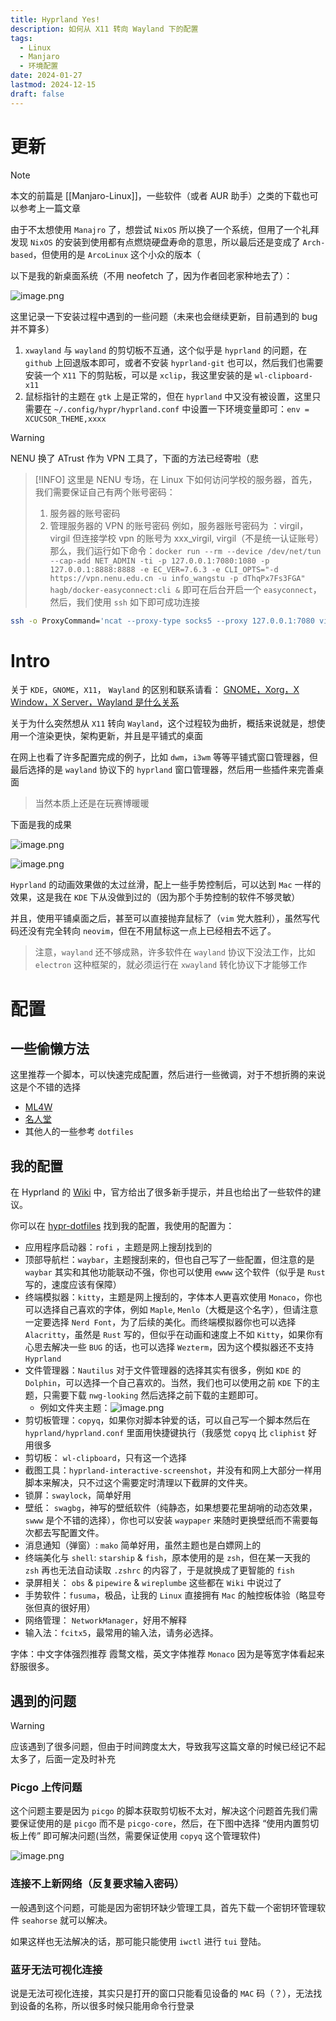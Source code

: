 ```yaml
---
title: Hyprland Yes!
description: 如何从 X11 转向 Wayland 下的配置
tags:
  - Linux
  - Manjaro
  - 环境配置
date: 2024-01-27
lastmod: 2024-12-15
draft: false
---
```


# 更新

> [!NOTE]
>
> 本文的前篇是 [[Manjaro-Linux]]，一些软件（或者 AUR 助手）之类的下载也可以参考上一篇文章

由于不太想使用 `Manajro` 了，想尝试 `NixOS` 所以换了一个系统，但用了一个礼拜发现 `NixOS` 的安装到使用都有点燃烧硬盘寿命的意思，所以最后还是变成了 `Arch-based`，但使用的是 `ArcoLinux` 这个小众的版本（

以下是我的新桌面系统（不用 neofetch 了，因为作者回老家种地去了）：

![image.png](https://virgil-civil-1311056353.cos.ap-shanghai.myqcloud.com/img/202405251728640.png)

这里记录一下安装过程中遇到的一些问题（未来也会继续更新，目前遇到的 bug 并不算多）

1. `xwayland` 与 `wayland` 的剪切板不互通，这个似乎是 `hyprland` 的问题，在 `github` 上回退版本即可，或者不安装 `hyprland-git` 也可以，然后我们也需要安装一个 `X11` 下的剪贴板，可以是 `xclip`，我这里安装的是 `wl-clipboard-x11`
2. 鼠标指针的主题在 `gtk` 上是正常的，但在 `hyprland` 中又没有被设置，这里只需要在 `~/.config/hypr/hyprland.conf` 中设置一下环境变量即可：`env = XCUCSOR_THEME,xxxx`

> [!WARNING]
>
> NENU 换了 ATrust 作为 VPN 工具了，下面的方法已经寄啦（悲

> [!INFO]
> 这里是 NENU 专场，在 Linux 下如何访问学校的服务器，首先，我们需要保证自己有两个账号密码：
>
> 1. 服务器的账号密码
> 2. 管理服务器的 VPN 的账号密码
>    例如，服务器账号密码为 ：virgil， virgil
>    但连接学校 vpn 的账号为 xxx_virgil, virgil（不是统一认证账号）
>    那么，我们运行如下命令：`docker run --rm --device /dev/net/tun --cap-add NET_ADMIN -ti -p 127.0.0.1:7080:1080 -p 127.0.0.1:8888:8888 -e EC_VER=7.6.3 -e CLI_OPTS="-d https://vpn.nenu.edu.cn -u info_wangstu -p dThqPx7Fs3FGA" hagb/docker-easyconnect:cli &`
>    即可在后台开启一个 `easyconnect`，然后，我们使用 `ssh` 如下即可成功连接

```bash title="设置 easyconnect 连接校园 vpn"
ssh -o ProxyCommand='ncat --proxy-type socks5 --proxy 127.0.0.1:7080 virgil@<host-ip>
```

# Intro

关于 `KDE`，`GNOME`，`X11`， `Wayland` 的区别和联系请看： [GNOME，Xorg，X Window，X Server，Wayland 是什么关系](https://www.zhihu.com/question/503270852)

关于为什么突然想从 `X11` 转向 `Wayland`，这个过程较为曲折，概括来说就是，想使用一个渲染更快，架构更新，并且是平铺式的桌面

在网上也看了许多配置完成的例子，比如 `dwm`，`i3wm` 等等平铺式窗口管理器，但最后选择的是 `wayland` 协议下的 `hyprland` 窗口管理器，然后用一些插件来完善桌面

> 当然本质上还是在玩赛博暖暖

下面是我的成果

![image.png](https://virgil-civil-1311056353.cos.ap-shanghai.myqcloud.com/img/202402230022942.png)

![image.png](https://virgil-civil-1311056353.cos.ap-shanghai.myqcloud.com/img/202402230023153.png)

`Hyprland` 的动画效果做的太过丝滑，配上一些手势控制后，可以达到 `Mac` 一样的效果，这是我在 `KDE` 下从没做到过的（因为那个手势控制的软件不够灵敏）

并且，使用平铺桌面之后，甚至可以直接抛弃鼠标了（`vim` 党大胜利），虽然写代码还没有完全转向 `neovim`，但在不用鼠标这一点上已经相去不远了。

> 注意，`wayland` 还不够成熟，许多软件在 `wayland` 协议下没法工作，比如 `electron` 这种框架的，就必须运行在 `xwayland` 转化协议下才能够工作

# 配置

## 一些偷懒方法

这里推荐一个脚本，可以快速完成配置，然后进行一些微调，对于不想折腾的来说这是个不错的选择

- [ML4W](https://gitlab.com/stephan-raabe/dotfiles)
- [名人堂](https://hyprland.org/hall_of_fame/)
- 其他人的一些参考 `dotfiles`

## 我的配置

在 Hyprland 的 [Wiki](https://wiki.hyprland.org/) 中，官方给出了很多新手提示，并且也给出了一些软件的建议。

你可以在 [hypr-dotfiles](https://github.com/topdeoo/hyprland-dotfiles) 找到我的配置，我使用的配置为：

- 应用程序启动器：`rofi` ，主题是网上搜刮找到的
- 顶部导航栏：`waybar`，主题搜刮来的，但也自己写了一些配置，但注意的是 `waybar` 其实和其他功能联动不强，你也可以使用 `ewww` 这个软件（似乎是 `Rust` 写的，速度应该有保障）
- 终端模拟器：`kitty`，主题是网上搜刮的，字体本人更喜欢使用 `Monaco`，你也可以选择自己喜欢的字体，例如 `Maple`, `Menlo`（大概是这个名字），但请注意一定要选择 `Nerd Font`，为了后续的美化。而终端模拟器你也可以选择 `Alacritty`，虽然是 `Rust` 写的，但似乎在动画和速度上不如 `Kitty`，如果你有心思去解决一些 `BUG` 的话，也可以选择 `Wezterm`，因为这个模拟器还不支持 `Hyprland`
- 文件管理器：`Nautilus` 对于文件管理器的选择其实有很多，例如 `KDE` 的 `Dolphin`，可以选择一个自己喜欢的。当然，我们也可以使用之前 `KDE` 下的主题，只需要下载 `nwg-looking` 然后选择之前下载的主题即可。
  - 例如文件夹主题：![image.png](https://virgil-civil-1311056353.cos.ap-shanghai.myqcloud.com/img/202402230002634.png)
- 剪切板管理：`copyq`，如果你对脚本钟爱的话，可以自己写一个脚本然后在 `hyprland/hyprland.conf` 里面用快捷键执行（我感觉 `copyq` 比 `cliphist` 好用很多
- 剪切板： `wl-clipboard`，只有这一个选择
- 截图工具：`hyprland-interactive-screenshot`，并没有和网上大部分一样用脚本来解决，只不过这个需要定时清理以下截屏的文件夹。
- 锁屏：`swaylock`，简单好用
- 壁纸： `swagbg`，神写的壁纸软件（纯静态，如果想要花里胡哨的动态效果，`swww` 是个不错的选择），你也可以安装 `waypaper` 来随时更换壁纸而不需要每次都去写配置文件。
- 消息通知（弹窗）: `mako` 简单好用，虽然主题也是白嫖网上的
- 终端美化与 `shell`: `starship` & `fish`，原本使用的是 `zsh`，但在某一天我的 `zsh` 再也无法自动读取 `.zshrc` 的内容了，于是就换成了更智能的 `fish`
- 录屏相关： `obs` & `pipewire` & `wireplumbe` 这些都在 `Wiki` 中说过了
- 手势软件：`fusuma`，极品，让我的 `Linux` 直接拥有 `Mac` 的触控板体验（略显夸张但真的很好用）
- 网络管理： `NetworkManager`，好用不解释
- 输入法：`fcitx5`，最常用的输入法，请务必选择。

字体：中文字体强烈推荐 霞鹜文楷，英文字体推荐 `Monaco` 因为是等宽字体看起来舒服很多。

## 遇到的问题

> [!warning]
>
> 应该遇到了很多问题，但由于时间跨度太大，导致我写这篇文章的时候已经记不起太多了，后面一定及时补充

### Picgo 上传问题

这个问题主要是因为 `picgo` 的脚本获取剪切板不太对，解决这个问题首先我们需要保证使用的是 `picgo` 而不是 `picgo-core`，然后，在下图中选择 “使用内置剪切板上传” 即可解决问题(当然，需要保证使用 `copyq` 这个管理软件)

![image.png](https://virgil-civil-1311056353.cos.ap-shanghai.myqcloud.com/img/202402230021751.png)

### 连接不上新网络（反复要求输入密码）

一般遇到这个问题，可能是因为密钥环缺少管理工具，首先下载一个密钥环管理软件 `seahorse` 就可以解决。

如果这样也无法解决的话，那可能只能使用 `iwctl` 进行 `tui` 登陆。

### 蓝牙无法可视化连接

说是无法可视化连接，其实只是打开的窗口只能看见设备的 `MAC` 码（？），无法找到设备的名称，所以很多时候只能用命令行登录

